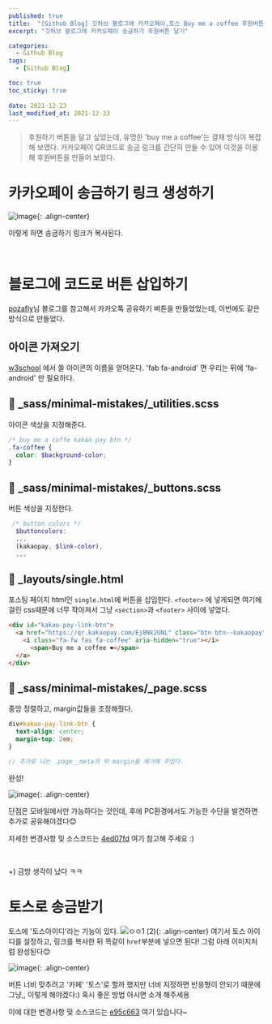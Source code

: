 ```yaml
---
published: true
title:  "[Github Blog] 깃허브 블로그에 카카오페이,토스 Buy me a coffee 후원버튼 달기"
excerpt: "깃허브 블로그에 카카오페이 송금하기 후원버튼 달기"

categories:
  - Github Blog
tags:
  - [Github Blog]

toc: true
toc_sticky: true
 
date: 2021-12-23
last_modified_at: 2021-12-23
---
```


> 후원하기 버튼을 달고 싶었는데, 유명한 'buy me a coffee'는 결재 방식이 복잡해 보였다. 카카오페이 QR코드로 송금 링크를 간단히 만들 수 있어 이것을 이용해 후원버튼을 만들어 보았다.

# 카카오페이 송금하기 링크 생성하기

![image](https://user-images.githubusercontent.com/67352902/147112291-bf79c46c-3176-4ae2-afee-b6c6064b3e78.png){: .align-center}

이렇게 하면 송금하기 링크가 복사된다.

<br>

# 블로그에 코드로 버튼 삽입하기

[pozafly](https://pozafly.github.io/blog/jekyll-kakao-share-button/)님 블로그를 참고해서 카카오톡 공유하기 버튼을 만들었었는데, 이번에도 같은 방식으로 만들었다.

## 아이콘 가져오기

[w3school](https://www.w3schools.com/icons/fontawesome5_icons_brands.asp) 에서 쓸 아이콘의 이름을 얻어온다. 'fab fa-android' 면 우리는 뒤에 'fa-android' 만 필요하다.

## 📃 _sass/minimal-mistakes/_utilities.scss
아이콘 색상을 지정해준다.

```scss
/* buy me a coffe kakao pay btn */
.fa-coffee {
  color: $background-color;
}
```

## 📃 _sass/minimal-mistakes/_buttons.scss
버튼 색상을 지정한다.
```scss
 /* button colors */
  $buttoncolors:
  ...
  (kakaopay, $link-color),
  ...
```

## 📃 _layouts/single.html
포스팅 페이지 html인 `single.html`에 버튼을 삽입한다.
`<footer>` 에 넣게되면 여기에 걸린 css때문에 너무 작아져서 그냥 `<section>`과 `<footer>` 사이에 넣었다.

```html
<div id="kakao-pay-link-btn">
  <a href="https://qr.kakaopay.com/Ej8Nk2UNL" class="btn btn--kakaopay">
    <i class="fa-fw fas fa-coffee" aria-hidden="true"></i>
      <span>Buy me a coffee ❤️</span>
  </a>
</div>
```

## 📃 _sass/minimal-mistakes/_page.scss
중앙 정렬하고, margin값들을 조정해줬다.
```scss
div#kakao-pay-link-btn {
  text-align: center;
  margin-top: 2em;
}

// 추가로 나는 .page__meta의 위 margin을 제거해 주었다.
```

완성!

![image](https://user-images.githubusercontent.com/67352902/147114537-66fd1f73-d5ed-4110-b807-f91ced42ac87.png){: .align-center}

단점은 모바일에서만 가능하다는 것인데, 후에 PC환경에서도 가능한 수단을 발견하면 추가로 공유해야겠다😊

자세한 변경사항 및 소스코드는 [4ed07fd](https://github.com/devyuseon/devyuseon.github.io/commit/4ed07fd03db69413452a5b7912fe7a746799f6ce) 여기 참고해 주세요 :)

<br>

+) 금방 생각이 났다 ㅋㅋ

# 토스로 송금받기

토스에 '토스아이디'라는 기능이 있다.
![ㅇㅇ1 (2)](https://user-images.githubusercontent.com/67352902/147143568-c484d34a-3a28-47a7-9898-799f4e9ff880.png){: .align-center}
여기서 토스 아이디를 설정하고, 링크를 복사한 뒤 똑같이 `href`부분에 넣으면 된다! 그럼 아래 이미지처럼 완성된다😊

![image](https://user-images.githubusercontent.com/67352902/147143983-6ed53774-0df4-4f2e-9ed7-240435ff3385.png){: .align-center}

버튼 너비 맞추려고 '카페' '토스'로 할까 했지만 너비 지정하면 반응형이 안되기 때문에 그냥,, 이렇게 해야겠다:) 혹시 좋은 방법 아시면 소개 해주세용

이에 대한 변경사항 및 소스코드는 [e95c663](https://github.com/devyuseon/devyuseon.github.io/commit/e95c663d4f3fae7ae0b4af48a5fdc8eb46ad5da0) 여기 있습니다~

<br>
